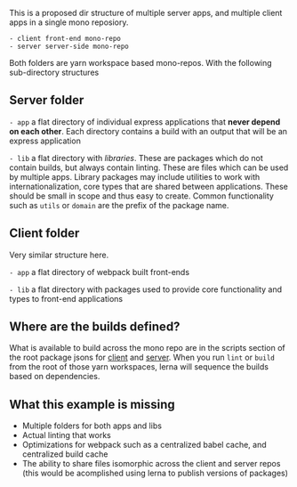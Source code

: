 This is a proposed dir structure of multiple server apps, and multiple client apps in a single mono reposiory.



```
- client front-end mono-repo
- server server-side mono-repo
```


Both folders are yarn workspace based mono-repos. With the following sub-directory structures

## Server folder

 `- app` a flat directory of individual express applications that **never depend on each other**. Each directory contains a build with an output that will be an express application

 `- lib` a flat directory with *libraries*. These are packages which do not contain builds, but always contain linting. These are files which can be used by multiple apps. Library packages may include utilities to work with internationalization, core types that are shared between applications. These should be small in scope and thus easy to create. Common functionality such as `utils` or `domain` are the prefix of the package name.


 ## Client folder

 Very similar structure here.

 `- app` a flat directory of webpack built front-ends

 `- lib` a flat directory with packages used to provide core functionality and types to front-end applications


 ## Where are the builds defined?

 What is available to build across the mono repo are in the scripts section of the root package jsons for [client](./client/package.json) and [server](./server/package.json). When you run `lint` or `build` from the root of those yarn workspaces, lerna will sequence the builds based on dependencies.

 ## What this example is missing

 * Multiple folders for both apps and libs
 * Actual linting that works
 * Optimizations for webpack such as a centralized babel cache, and centralized build cache
 * The ability to share files isomorphic across the client and server repos (this would be acomplished using lerna to publish versions of packages)